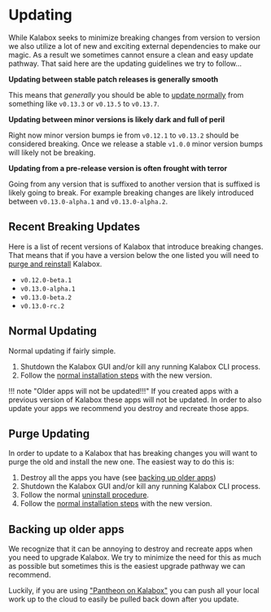 Updating
========

While Kalabox seeks to minimize breaking changes from version to version we also utilize a lot of new and exciting external dependencies to make our magic. As a result we sometimes cannot ensure a clean and easy update pathway. That said here are the updating guidelines we try to follow...

**Updating between stable patch releases is generally smooth**

This means that *generally* you should be able to [update normally](#normal-updating) from something like `v0.13.3` or `v0.13.5` to `v0.13.7`.

**Updating between minor versions is likely dark and full of peril**

Right now minor version bumps ie from `v0.12.1` to `v0.13.2` should be considered breaking. Once we release a stable `v1.0.0` minor version bumps will likely not be breaking.

**Updating from a pre-release version is often frought with terror**

Going from any version that is suffixed to another version that is suffixed is likely going to break. For example breaking changes are likely introduced between `v0.13.0-alpha.1` and `v0.13.0-alpha.2`.

Recent Breaking Updates
-----------------------

Here is a list of recent versions of Kalabox that introduce breaking changes. That means that if you have a version below the one listed you will need to [purge and reinstall](#purge-updating) Kalabox.

* `v0.12.0-beta.1`
* `v0.13.0-alpha.1`
* `v0.13.0-beta.2`
* `v0.13.0-rc.2`

Normal Updating
---------------

Normal updating if fairly simple.

1. Shutdown the Kalabox GUI and/or kill any running Kalabox CLI process.
2. Follow the [normal installation steps](./install.md) with the new version.

!!! note "Older apps will not be updated!!!"
    If you created apps with a previous version of Kalabox these apps will not be updated. In order to also update your apps we recommend you destroy and recreate those apps.

Purge Updating
--------------

In order to update to a Kalabox that has breaking changes you will want to purge the old and install the new one. The easiest way to do this is:

1. Destroy all the apps you have (see [backing up older apps](#backing-up-older-appps))
2. Shutdown the Kalabox GUI and/or kill any running Kalabox CLI process.
3. Follow the normal [uninstall procedure](./uninstall.md).
4. Follow the [normal installation steps](./install.md) with the new version.

Backing up older apps
---------------------

We recognize that it can be annoying to destroy and recreate apps when you need to upgrade Kalabox. We try to minimize the need for this as much as possible but sometimes this is the easiest upgrade pathway we can recommend.

Luckily, if you are using ["Pantheon on Kalabox"](http://github.com/kalabox/kalabox-app-pantheon) you can push all your local work up to the cloud to easily be pulled back down after you update.
